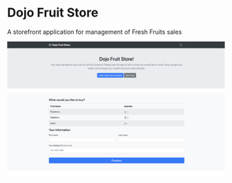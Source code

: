 # Dojo Fruit Store

A storefront application for management of Fresh Fruits sales

![Dojo Fruit Store Image](https://github.com/GreenJ84/Python/raw/master/Flask/dojo_fruit_store-master/dojoFruitStoreImage.png)